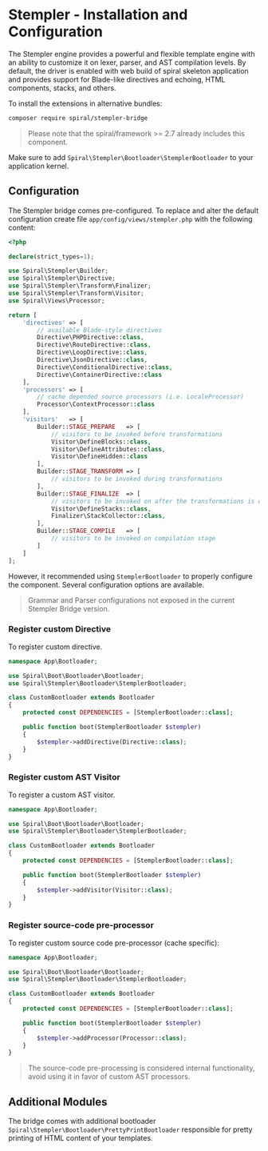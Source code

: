 
# Stempler - Installation and Configuration
The Stempler engine provides a powerful and flexible template engine with an ability to customize it on lexer, parser, and AST
compilation levels. By default, the driver is enabled with web build of spiral skeleton application and provides support
for Blade-like directives and echoing, HTML components, stacks, and others.

To install the extensions in alternative bundles:

```bash
composer require spiral/stempler-bridge
```

> Please note that the spiral/framework >= 2.7 already includes this component.

Make sure to add `Spiral\Stempler\Bootloader\StemplerBootloader` to your application kernel.

## Configuration
The Stempler bridge comes pre-configured. To replace and alter the default configuration create file `app/config/views/stempler.php`
with the following content:

```php
<?php

declare(strict_types=1);

use Spiral\Stempler\Builder;
use Spiral\Stempler\Directive;
use Spiral\Stempler\Transform\Finalizer;
use Spiral\Stempler\Transform\Visitor;
use Spiral\Views\Processor;

return [
    'directives' => [
        // available Blade-style directives
        Directive\PHPDirective::class,
        Directive\RouteDirective::class,
        Directive\LoopDirective::class,
        Directive\JsonDirective::class,
        Directive\ConditionalDirective::class,
        Directive\ContainerDirective::class
    ],
    'processors' => [
        // cache depended source processors (i.e. LocaleProcessor)
        Processor\ContextProcessor::class
    ],
    'visitors'   => [
        Builder::STAGE_PREPARE   => [
            // visitors to be invoked before transformations
            Visitor\DefineBlocks::class,
            Visitor\DefineAttributes::class,
            Visitor\DefineHidden::class
        ],
        Builder::STAGE_TRANSFORM => [
            // visitors to be invoked during transformations
        ],
        Builder::STAGE_FINALIZE  => [
            // visitors to be invoked on after the transformations is over
            Visitor\DefineStacks::class,
            Finalizer\StackCollector::class,
        ],
        Builder::STAGE_COMPILE   => [
            // visitors to be invoked on compilation stage
        ]
    ]
];
``` 

However, it recommended using `StemplerBootloader` to properly configure the component. Several configuration options are available.

> Grammar and Parser configurations not exposed in the current Stempler Bridge version.

### Register custom Directive
To register custom directive.

```php
namespace App\Bootloader;

use Spiral\Boot\Bootloader\Bootloader;
use Spiral\Stempler\Bootloader\StemplerBootloader;

class CustomBootloader extends Bootloader
{
    protected const DEPENDENCIES = [StemplerBootloader::class];

    public function boot(StemplerBootloader $stempler)
    {
        $stempler->addDirective(Directive::class);
    }
}
```

### Register custom AST Visitor
To register a custom AST visitor.

```php
namespace App\Bootloader;

use Spiral\Boot\Bootloader\Bootloader;
use Spiral\Stempler\Bootloader\StemplerBootloader;

class CustomBootloader extends Bootloader
{
    protected const DEPENDENCIES = [StemplerBootloader::class];

    public function boot(StemplerBootloader $stempler)
    {
        $stempler->addVisitor(Visitor::class);
    }
}
```

### Register source-code pre-processor
To register custom source code pre-processor (cache specific):

```php
namespace App\Bootloader;

use Spiral\Boot\Bootloader\Bootloader;
use Spiral\Stempler\Bootloader\StemplerBootloader;

class CustomBootloader extends Bootloader
{
    protected const DEPENDENCIES = [StemplerBootloader::class];

    public function boot(StemplerBootloader $stempler)
    {
        $stempler->addProcessor(Processor::class);
    }
}
```

> The source-code pre-processing is considered internal functionality, avoid using it in favor of custom AST processors.

## Additional Modules
The bridge comes with additional bootloader `Spiral\Stempler\Bootloader\PrettyPrintBootloader` responsible for pretty 
printing of HTML content of your templates.
